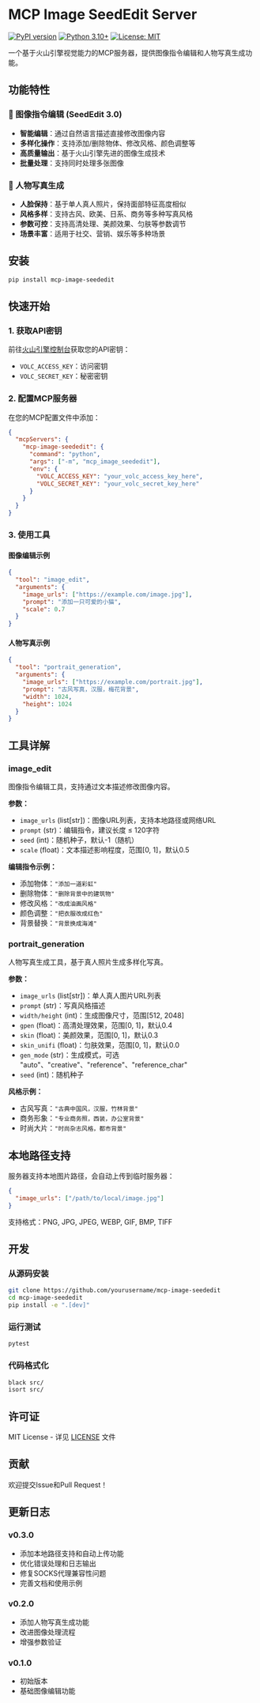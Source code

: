 # MCP Image SeedEdit Server

[![PyPI version](https://badge.fury.io/py/mcp-image-seededit.svg)](https://badge.fury.io/py/mcp-image-seededit)
[![Python 3.10+](https://img.shields.io/badge/python-3.10+-blue.svg)](https://www.python.org/downloads/)
[![License: MIT](https://img.shields.io/badge/License-MIT-yellow.svg)](https://opensource.org/licenses/MIT)

一个基于火山引擎视觉能力的MCP服务器，提供图像指令编辑和人物写真生成功能。

## 功能特性

### 🎨 图像指令编辑 (SeedEdit 3.0)
- **智能编辑**：通过自然语言描述直接修改图像内容
- **多样化操作**：支持添加/删除物体、修改风格、颜色调整等
- **高质量输出**：基于火山引擎先进的图像生成技术
- **批量处理**：支持同时处理多张图像

### 📸 人物写真生成
- **人脸保持**：基于单人真人照片，保持面部特征高度相似
- **风格多样**：支持古风、欧美、日系、商务等多种写真风格
- **参数可控**：支持高清处理、美颜效果、匀肤等参数调节
- **场景丰富**：适用于社交、营销、娱乐等多种场景

## 安装

```bash
pip install mcp-image-seededit
```

## 快速开始

### 1. 获取API密钥

前往[火山引擎控制台](https://console.volcengine.com/)获取您的API密钥：
- `VOLC_ACCESS_KEY`：访问密钥
- `VOLC_SECRET_KEY`：秘密密钥

### 2. 配置MCP服务器

在您的MCP配置文件中添加：

```json
{
  "mcpServers": {
    "mcp-image-seededit": {
      "command": "python",
      "args": ["-m", "mcp_image_seededit"],
      "env": {
        "VOLC_ACCESS_KEY": "your_volc_access_key_here",
        "VOLC_SECRET_KEY": "your_volc_secret_key_here"
      }
    }
  }
}
```

### 3. 使用工具

#### 图像编辑示例

```json
{
  "tool": "image_edit",
  "arguments": {
    "image_urls": ["https://example.com/image.jpg"],
    "prompt": "添加一只可爱的小猫",
    "scale": 0.7
  }
}
```

#### 人物写真示例

```json
{
  "tool": "portrait_generation",
  "arguments": {
    "image_urls": ["https://example.com/portrait.jpg"],
    "prompt": "古风写真，汉服，梅花背景",
    "width": 1024,
    "height": 1024
  }
}
```

## 工具详解

### image_edit

图像指令编辑工具，支持通过文本描述修改图像内容。

**参数：**
- `image_urls` (list[str])：图像URL列表，支持本地路径或网络URL
- `prompt` (str)：编辑指令，建议长度 ≤ 120字符
- `seed` (int)：随机种子，默认-1（随机）
- `scale` (float)：文本描述影响程度，范围[0, 1]，默认0.5

**编辑指令示例：**
- 添加物体：`"添加一道彩虹"`
- 删除物体：`"删除背景中的建筑物"`
- 修改风格：`"改成油画风格"`
- 颜色调整：`"把衣服改成红色"`
- 背景替换：`"背景换成海滩"`

### portrait_generation

人物写真生成工具，基于真人照片生成多样化写真。

**参数：**
- `image_urls` (list[str])：单人真人图片URL列表
- `prompt` (str)：写真风格描述
- `width/height` (int)：生成图像尺寸，范围[512, 2048]
- `gpen` (float)：高清处理效果，范围[0, 1]，默认0.4
- `skin` (float)：美颜效果，范围[0, 1]，默认0.3
- `skin_unifi` (float)：匀肤效果，范围[0, 1]，默认0.0
- `gen_mode` (str)：生成模式，可选 "auto"、"creative"、"reference"、"reference_char"
- `seed` (int)：随机种子

**风格示例：**
- 古风写真：`"古典中国风，汉服，竹林背景"`
- 商务形象：`"专业商务照，西装，办公室背景"`
- 时尚大片：`"时尚杂志风格，都市背景"`

## 本地路径支持

服务器支持本地图片路径，会自动上传到临时服务器：

```json
{
  "image_urls": ["/path/to/local/image.jpg"]
}
```

支持格式：PNG, JPG, JPEG, WEBP, GIF, BMP, TIFF

## 开发

### 从源码安装

```bash
git clone https://github.com/yourusername/mcp-image-seededit
cd mcp-image-seededit
pip install -e ".[dev]"
```

### 运行测试

```bash
pytest
```

### 代码格式化

```bash
black src/
isort src/
```

## 许可证

MIT License - 详见 [LICENSE](LICENSE) 文件

## 贡献

欢迎提交Issue和Pull Request！

## 更新日志

### v0.3.0
- 添加本地路径支持和自动上传功能
- 优化错误处理和日志输出
- 修复SOCKS代理兼容性问题
- 完善文档和使用示例

### v0.2.0
- 添加人物写真生成功能
- 改进图像处理流程
- 增强参数验证

### v0.1.0
- 初始版本
- 基础图像编辑功能